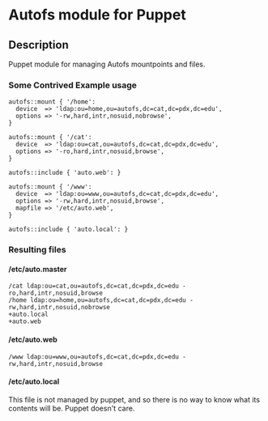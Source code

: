 # Autofs module for Puppet

## Description
Puppet module for managing Autofs mountpoints and files.

### Some Contrived Example usage

    autofs::mount { '/home':
      device  => 'ldap:ou=home,ou=autofs,dc=cat,dc=pdx,dc=edu',
      options => '-rw,hard,intr,nosuid,nobrowse',
    }

    autofs::mount { '/cat':
      device  => 'ldap:ou=cat,ou=autofs,dc=cat,dc=pdx,dc=edu',
      options => '-ro,hard,intr,nosuid,browse',
    }

    autofs::include { 'auto.web': }

    autofs::mount { '/www':
      device  => 'ldap:ou=www,ou=autofs,dc=cat,dc=pdx,dc=edu',
      options => '-rw,hard,intr,nosuid,browse',
      mapfile => '/etc/auto.web',
    }

    autofs::include { 'auto.local': }

### Resulting files

#### /etc/auto.master

    /cat ldap:ou=cat,ou=autofs,dc=cat,dc=pdx,dc=edu -ro,hard,intr,nosuid,browse
    /home ldap:ou=home,ou=autofs,dc=cat,dc=pdx,dc=edu -rw,hard,intr,nosuid,nobrowse
    +auto.local
    +auto.web

#### /etc/auto.web

    /www ldap:ou=www,ou=autofs,dc=cat,dc=pdx,dc=edu -rw,hard,intr,nosuid,browse

#### /etc/auto.local

This file is not managed by puppet, and so there is no way to know what its
contents will be. Puppet doesn't care.
